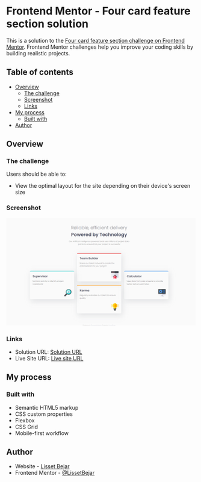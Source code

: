 # Frontend Mentor - Four card feature section solution

This is a solution to the [Four card feature section challenge on Frontend Mentor](https://www.frontendmentor.io/challenges/four-card-feature-section-weK1eFYK). Frontend Mentor challenges help you improve your coding skills by building realistic projects. 

## Table of contents

- [Overview](#overview)
  - [The challenge](#the-challenge)
  - [Screenshot](#screenshot)
  - [Links](#links)
- [My process](#my-process)
  - [Built with](#built-with)
- [Author](#author)

## Overview

### The challenge

Users should be able to:

- View the optimal layout for the site depending on their device's screen size

### Screenshot

![](./images/Screenshot%202024-03-06%20144649.png)


### Links

- Solution URL: [Solution URL](https://github.com/BejarL/four-card-feature-section.git)
- Live Site URL: [Live site URL](https://bejarl.github.io/four-card-feature-section/)

## My process

### Built with

- Semantic HTML5 markup
- CSS custom properties
- Flexbox
- CSS Grid
- Mobile-first workflow

## Author

- Website - [Lisset Bejar](https://www.lbejar.dev)
- Frontend Mentor - [@LissetBejar](https://www.frontendmentor.io/profile/LissetBejar)

